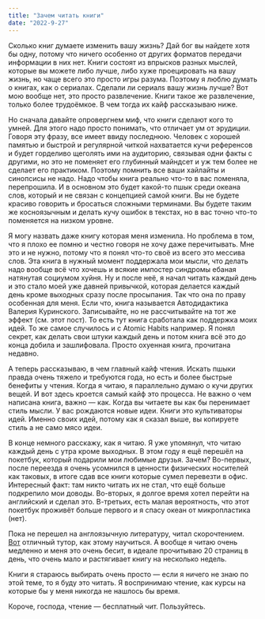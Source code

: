 ```yaml
---
title: "Зачем читать книги"
date: "2022-9-27"
---
```


Сколько книг думаете изменить вашу жизнь? Дай бог вы найдете хотя бы одну, потому что ничего особенно от других форматов передачи информации в них нет. Книги состоят из впрысков разных мыслей, которые вы можете либо лучше, либо хуже проецировать на вашу жизнь, но чаще всего это просто игры разума. Поэтому я люблю думать о книгах, как о сериалах. Сделали ли сериалs вашу жизнь лучше? Вот мою вообще нет, это просто развлечение. Книги такое же развлечение, только более трудоёмкое. В чем тогда их кайф рассказываю ниже.

Но сначала давайте опровергнем миф, что книги сделают кого то умней. Для этого надо просто понимать, что отличает ум от эрудиции. Говоря эту фразу, все имеет ввиду последнюю. Человек с хорошей памятью и быстрой и регулярной читкой нахватается кучи референсов и будет горделиво щеголять ими на аудиторию, связывая одни факты с другими, но это не поменяет его глубинный майндсет и уж тем более не сделает его практиком. Поэтому помнить все ваши хайлайты и синопсисы не надо. Надо чтобы книга реально что-то в вас поменяла, перепрошила. И в основном это будет какой-то пшык среди океана слов, который и не связан с концепцией самой книги. Вы не будете красиво говорить и бросаться сложными терминами. Вы будете таким же косноязычным и делать кучу ошибок в текстах, но в вас точно что-то поменяется на низком уровне.

Я могу назвать даже книгу которая меня изменила. Но проблема в том, что я плохо ее помню и честно говоря не хочу даже перечитывать. Мне это и не нужно, потому что я понял что-то своё из всего это мессива слов. Эта книга в нужный момент поддержала мои мысли, что делать надо вообще всё что хочешь и всякие импостер синдромы ебаная натянутая социумом хуйня. Ну и после неё, я начал читать каждый день и это стало моей уже давней привычкой, которая делается каждый день кроме выходных сразу после просыпания. Так что она по праву особенная для меня. Если что, книга называется Автодидактика Валерия Куринского. Записывайте, но не рассчитывайте на тот же эффект (см. этот пост). То есть тут книга сработала как поддержка моих идей. То же самое случилось и с Atomic Habits например. Я понял секрет, как делать свои штуки каждый день и потом книга всё это до конца добила и зашлифовала. Просто охуенная книга, прочитана недавно. 

А теперь рассказываю, в чем главный кайф чтения. Искать пшыки правда очень тяжело и требуются года, но есть и более быстрые бенефиты у чтения. Когда я читаю, я параллельно думаю о кучи других вещей. И вот здесь кроется самый кайф это процесса. Не важно о чем написана книга, важно — как. Когда вы читаете вы как бы перенимает стиль мысли. У вас рождаются новые идеи. Книги это культиваторы идей. Именно своих идей, потому как я сказал выше, вы копируете стиль а не само мясо идеи. 

В конце немного расскажу, как я читаю. Я уже упомянул, что читаю каждый день с утра кроме выходных. В этом году я ещё перешёл на покетбук, который подарили мои любимые друзья. Зачем? Во-первых, после переезда я очень усомнился в ценности физических носителей как таковых, в итоге сдав все книги которые сумел перевезти в офис. Интересный факт: там никто читать их не стал, что ещё больше подкрепило мои доводы. Во-вторых, я долгое время хотел перейти на английский и сделал это. В-третьих, есть малая вероятность, что этот покетбук проживёт больше первого и я спасу океан от микропластика (нет). 

Пока не перешел на англоязычную литературу, читал скорочтением. [Вот](https://youtu.be/KJ2Lvi9kG2Q) отличный тутор, как этому научиться. А вообще я читаю очень медленно и меня это очень бесит, в идеале прочитываю 20 страниц в день, что очень мало и растягивает книгу на несколько недель. 

Книги я стараюсь выбирать очень просто — если я ничего не знаю по этой теме, то я буду это читать. Я воспринимаю чтение, как курсы на которые бы у меня никогда не нашлось бы время.

Короче, господа, чтение — бесплатный чит. Пользуйтесь.